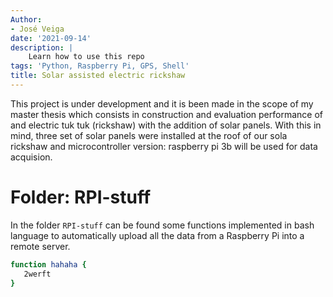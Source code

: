 ```yaml
---
Author: 
- José Veiga
date: '2021-09-14'
description: | 
    Learn how to use this repo
tags: 'Python, Raspberry Pi, GPS, Shell'
title: Solar assisted electric rickshaw 
---
```

This project is under development and it is been made in the scope of my master thesis which consists in construction and evaluation performance of and electric tuk tuk (rickshaw) with the addition of solar panels. With this in mind, three set of solar panels were installed at the roof of our sola rickshaw and microcontroller version: raspberry pi 3b will be used for data acquision.

Folder: RPI-stuff
========================================================
In the folder `RPI-stuff` can be found some functions implemented in bash language to automatically
upload all the data from a Raspberry Pi into a remote server. 

```bash
function hahaha {
   2werft
}
```

